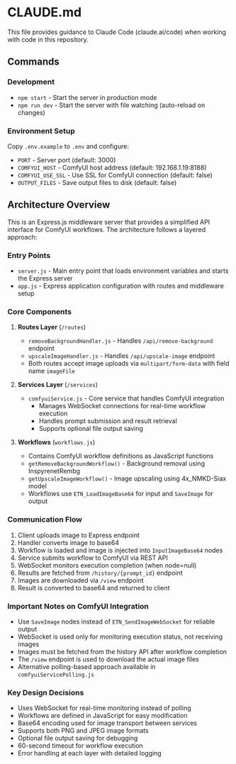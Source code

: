 # CLAUDE.md

This file provides guidance to Claude Code (claude.ai/code) when working with code in this repository.

## Commands

### Development
- `npm start` - Start the server in production mode
- `npm run dev` - Start the server with file watching (auto-reload on changes)

### Environment Setup
Copy `.env.example` to `.env` and configure:
- `PORT` - Server port (default: 3000)
- `COMFYUI_HOST` - ComfyUI host address (default: 192.168.1.19:8188)
- `COMFYUI_USE_SSL` - Use SSL for ComfyUI connection (default: false)
- `OUTPUT_FILES` - Save output files to disk (default: false)

## Architecture Overview

This is an Express.js middleware server that provides a simplified API interface for ComfyUI workflows. The architecture follows a layered approach:

### Entry Points
- `server.js` - Main entry point that loads environment variables and starts the Express server
- `app.js` - Express application configuration with routes and middleware setup

### Core Components

1. **Routes Layer** (`/routes`)
   - `removeBackgroundHandler.js` - Handles `/api/remove-background` endpoint
   - `upscaleImageHandler.js` - Handles `/api/upscale-image` endpoint
   - Both routes accept image uploads via `multipart/form-data` with field name `imageFile`

2. **Services Layer** (`/services`)
   - `comfyuiService.js` - Core service that handles ComfyUI integration
     - Manages WebSocket connections for real-time workflow execution
     - Handles prompt submission and result retrieval
     - Supports optional file output saving

3. **Workflows** (`workflows.js`)
   - Contains ComfyUI workflow definitions as JavaScript functions
   - `getRemoveBackgroundWorkflow()` - Background removal using InspyrenetRembg
   - `getUpscaleImageWorkflow()` - Image upscaling using 4x_NMKD-Siax model
   - Workflows use `ETN_LoadImageBase64` for input and `SaveImage` for output

### Communication Flow
1. Client uploads image to Express endpoint
2. Handler converts image to base64
3. Workflow is loaded and image is injected into `InputImageBase64` nodes
4. Service submits workflow to ComfyUI via REST API
5. WebSocket monitors execution completion (when node=null)
6. Results are fetched from `/history/{prompt_id}` endpoint
7. Images are downloaded via `/view` endpoint
8. Result is converted to base64 and returned to client

### Important Notes on ComfyUI Integration
- Use `SaveImage` nodes instead of `ETN_SendImageWebSocket` for reliable output
- WebSocket is used only for monitoring execution status, not receiving images
- Images must be fetched from the history API after workflow completion
- The `/view` endpoint is used to download the actual image files
- Alternative polling-based approach available in `comfyuiServicePolling.js`

### Key Design Decisions
- Uses WebSocket for real-time monitoring instead of polling
- Workflows are defined in JavaScript for easy modification
- Base64 encoding used for image transport between services
- Supports both PNG and JPEG image formats
- Optional file output saving for debugging
- 60-second timeout for workflow execution
- Error handling at each layer with detailed logging
